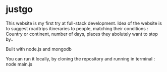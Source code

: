 # justgo

This website is my first try at full-stack development.
Idea of the website is to suggest roadtrips itineraries to people, matching their conditions : Country or continent, number of days, places they abolutely want to stop by..

Built with node.js and mongodb

You can run it locally, by cloning the repository and running in terminal : node main.js 

